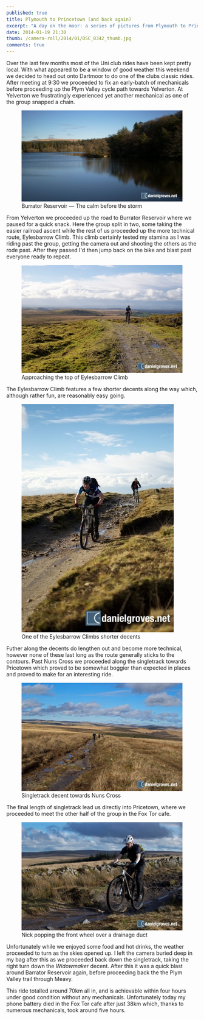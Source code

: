 ```yaml
---
published: true
title: Plymouth to Princetown (and back again)
excerpt: "A day on the moor: a series of pictures from Plymouth to Princetown and back."
date: 2014-01-19 21:30
thumb: /camera-roll/2014/01/DSC_8342_thumb.jpg
comments: true
---
```


Over the last few months most of the Uni club rides have been kept pretty local. With what appeared to be a window of good weather this weekend we decided to head out onto Dartmoor to do one of the clubs classic rides. After meeting at 9:30 we proceeded to fix an early-batch of mechanicals before proceeding up the Plym Valley cycle path towards Yelverton. At Yelverton we frustratingly experienced yet another mechanical as one of the group snapped a chain.

<figure>
    <img src="/assets/camera-roll/2014/01/DSC_8287.jpg" />
    <figcaption>Burrator Reservoir — The calm before the storm</figcaption>
</figure>

From Yelverton we proceeded up the road to Burrator Reservoir where we paused for a quick snack. Here the group split in two, some taking the easier railroad ascent while the rest of us proceeded up the more technical route, Eylesbarrow Climb. This climb certainly tested my stamina as I was riding past the group, getting the camera out and shooting the others as the rode past. After they passed I'd then jump back on the bike and blast past everyone ready to repeat.

<figure>
    <img src="/assets/camera-roll/2014/01/DSC_8326.jpg" />
    <figcaption>Approaching the top of Eylesbarrow Climb</figcaption>
</figure>

The Eylesbarrow Climb features a few shorter decents along the way which, although rather fun, are reasonably easy going.

<figure>
    <img src="/assets/camera-roll/2014/01/DSC_8315.jpg" />
    <figcaption>One of the Eylesbarrow Climbs shorter decents</figcaption>
</figure>

Futher along the decents do lengthen out and become more technical, however none of these last long as the route generally sticks to the contours. Past Nuns Cross we proceeded along the singletrack towards Pricetown which proved to be somewhat boggier than expected in places and proved to make for an interesting ride.

<figure>
    <img src="/assets/camera-roll/2014/01/DSC_8339.jpg" />
    <figcaption>Singletrack decent towards Nuns Cross</figcaption>
</figure>

The final length of singletrack lead us directly into Pricetown, where we proceeded to meet the other half of the group in the Fox Tor cafe.

<figure>
    <img src="/assets/camera-roll/2014/01/DSC_8342.jpg" />
    <figcaption>Nick popping the front wheel over a drainage duct</figcaption>
</figure>

Unfortunately while we enjoyed some food and hot drinks, the weather proceeded to turn as the skies opened up. I left the camera buried deep in my bag after this as we proceeded back down the singletrack, taking the right turn down the *Widowmaker* decent. After this it was a quick blast around Barrator Reservoir again, before proceeding back the the Plym Valley trail through Meavy.

This ride totalled around 70km all in, and is achievable within four hours under good condition without any mechanicals. Unfortunately today my phone battery died in the Fox Tor cafe after just 38km which, thanks to numerous mechanicals, took around five hours.

